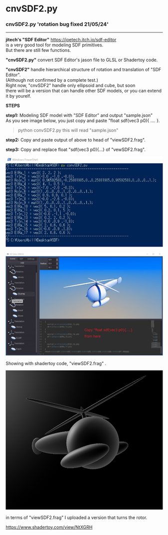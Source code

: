 # cnvSDF2.py

### cnvSDF2.py    'rotation bug fixed 21/05/24'  
----------------------------------------------------------------------------------------------------------------------------------

**jitech's "SDF Editor"**   https://joetech.itch.io/sdf-editor  
is a very good tool for modeling SDF primitives.    
But there are still few functions.

**"cnvSDF2.py"** convert SDF Editor's jason file to GLSL or Shadertoy code.

**"cnvSDF2"** handle hierarchical structure of rotation and translation of "SDF Editor".  
(Although not confirmed by a complete test.)  
Right now, "cnvSDF2" handle only ellipsoid and cube, but soon  
there will be a version that can handle other SDF models, or you can 
extend it by yourelf.
  
  
**STEPS**  
  
**step1:** Modeling SDF model with "SDF Editor" and output "sample.json"  
As you see image below, you just copy and paste "float sdf(vec3 p0){ .... }.

>python convSDF2.py
this will read "sample.json"

**step2:** Copy and paste output of above to head of "viewSDF2.frag".

**step3:** Copy and replace float "sdf(vec3 p0){...} of "vewSDF2.frag".

![alt text](https://github.com/ultrahamlet/cnvSDF2/blob/main/cnvSDF2Output.jpg?raw=true)


![alt text](https://github.com/ultrahamlet/cnvSDF2/blob/main/heli.jpg?raw=true)


Showing with shadertoy code, "viewSDF2.frag" .


![alt text](https://github.com/ultrahamlet/cnvSDF2/blob/main/shadertoy.png?raw=true)

in terms of "viewSDF2.frag"
I uploaded a version that turns the rotor.  

https://www.shadertoy.com/view/NtXGRH

